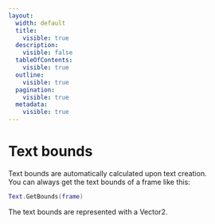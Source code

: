 ```yaml
---
layout:
  width: default
  title:
    visible: true
  description:
    visible: false
  tableOfContents:
    visible: true
  outline:
    visible: true
  pagination:
    visible: true
  metadata:
    visible: true
---
```


# Text bounds

Text bounds are automatically calculated upon text creation.\
You can always get the text bounds of a frame like this:

```lua
Text.GetBounds(frame)
```

The text bounds are represented with a Vector2.
